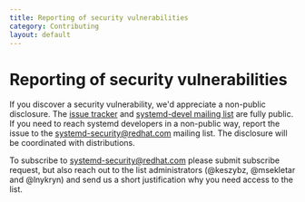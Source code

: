 ```yaml
---
title: Reporting of security vulnerabilities
category: Contributing
layout: default
---
```


# Reporting of security vulnerabilities

If you discover a security vulnerability, we'd appreciate a non-public disclosure. The [issue tracker](https://github.com/systemd/systemd/issues) and [systemd-devel mailing list](https://lists.freedesktop.org/mailman/listinfo/systemd-devel) are fully public. If you need to reach systemd developers in a non-public way, report the issue to the [systemd-security@redhat.com](mailto:systemd-security@redhat.com) mailing list. The disclosure will be coordinated with distributions.

To subscribe to [systemd-security@redhat.com](mailto:systemd-security@redhat.com) please submit subscribe request, but also reach out to the list administrators (@keszybz, @msekletar and @lnykryn) and send us a short justification why you need access to the list.
